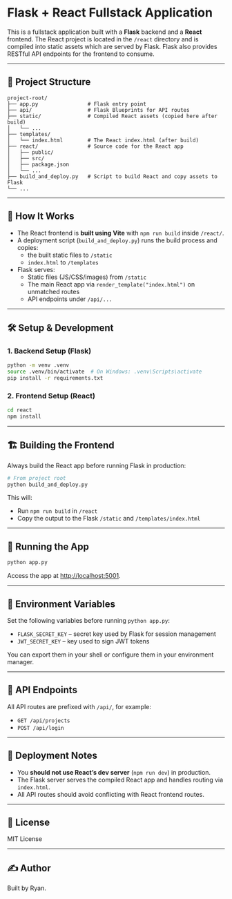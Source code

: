 # Flask + React Fullstack Application

This is a fullstack application built with a **Flask** backend and a **React** frontend. The React project is located in the `/react` directory and is compiled into static assets which are served by Flask. Flask also provides RESTful API endpoints for the frontend to consume.

---

## 🔧 Project Structure

```
project-root/
├── app.py                # Flask entry point
├── api/                  # Flask Blueprints for API routes
├── static/               # Compiled React assets (copied here after build)
│   └── ...
├── templates/
│   └── index.html        # The React index.html (after build)
├── react/                # Source code for the React app
│   ├── public/
│   ├── src/
│   ├── package.json
│   └── ...
├── build_and_deploy.py   # Script to build React and copy assets to Flask
└── ...
```

---

## 🚀 How It Works

- The React frontend is **built using Vite** with `npm run build` inside `/react/`.
- A deployment script (`build_and_deploy.py`) runs the build process and copies:
  - the built static files to `/static`
  - `index.html` to `/templates`
- Flask serves:
  - Static files (JS/CSS/images) from `/static`
  - The main React app via `render_template("index.html")` on unmatched routes
  - API endpoints under `/api/...`

---

## 🛠️ Setup & Development

### 1. Backend Setup (Flask)

```bash
python -m venv .venv
source .venv/bin/activate  # On Windows: .venv\Scripts\activate
pip install -r requirements.txt
```

### 2. Frontend Setup (React)

```bash
cd react
npm install
```

---

## 🏗️ Building the Frontend

Always build the React app before running Flask in production:

```bash
# From project root
python build_and_deploy.py
```

This will:
- Run `npm run build` in `/react`
- Copy the output to the Flask `/static` and `/templates/index.html`

---

## 🧪 Running the App

```bash
python app.py
```

Access the app at [http://localhost:5001](http://localhost:5001).

---


## 🌱 Environment Variables

Set the following variables before running `python app.py`:

- `FLASK_SECRET_KEY` – secret key used by Flask for session management
- `JWT_SECRET_KEY` – key used to sign JWT tokens

You can export them in your shell or configure them in your environment manager.

---


## 🔐 API Endpoints

All API routes are prefixed with `/api/`, for example:

- `GET /api/projects`
- `POST /api/login`

---

## 📁 Deployment Notes

- You **should not use React’s dev server** (`npm run dev`) in production.
- The Flask server serves the compiled React app and handles routing via `index.html`.
- All API routes should avoid conflicting with React frontend routes.

---

## 📜 License

MIT License

---

## ✍️ Author

Built by Ryan.
